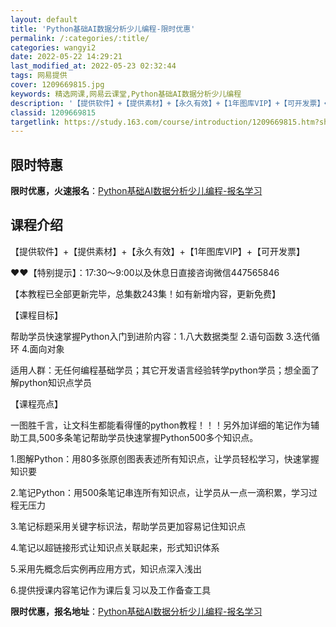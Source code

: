 ```yaml
---
layout: default
title: 'Python基础AI数据分析少儿编程-限时优惠'
permalink: /:categories/:title/
categories: wangyi2
date: 2022-05-22 14:29:21
last_modified_at: 2022-05-23 02:32:44
tags: 网易提供
cover: 1209669815.jpg
keywords: 精选网课,网易云课堂,Python基础AI数据分析少儿编程
description: '【提供软件】+【提供素材】+【永久有效】+【1年图库VIP】+【可开发票】❤❤【特别提示】：17:30～9:00以及休息'
classid: 1209669815
targetlink: https://study.163.com/course/introduction/1209669815.htm?share=1&shareId=1025206652&utm_campaign=share&utm_medium=iphoneShare&utm_source=&utm_u=1025206652
---
```


## 限时特惠

**限时优惠，火速报名**：[Python基础AI数据分析少儿编程-报名学习](https://study.163.com/course/introduction/1209669815.htm?share=1&shareId=1025206652&utm_campaign=share&utm_medium=iphoneShare&utm_source=&utm_u=1025206652)

## 课程介绍

【提供软件】+【提供素材】+【永久有效】+【1年图库VIP】+【可开发票】



❤❤【特别提示】：17:30～9:00以及休息日直接咨询微信447565846

【本教程已全部更新完毕，总集数243集！如有新增内容，更新免费】

【课程目标】

帮助学员快速掌握Python入门到进阶内容：1.八大数据类型 2.语句函数 3.迭代循环 4.面向对象

适用人群：无任何编程基础学员；其它开发语言经验转学python学员；想全面了解python知识点学员



【课程亮点】

一图胜千言，让文科生都能看得懂的python教程！！！另外加详细的笔记作为辅助工具,500多条笔记帮助学员快速掌握Python500多个知识点。



1.图解Python：用80多张原创图表表述所有知识点，让学员轻松学习，快速掌握知识要

2.笔记Python：用500条笔记串连所有知识点，让学员从一点一滴积累，学习过程无压力

3.笔记标题采用关键字标识法，帮助学员更加容易记住知识点

4.笔记以超链接形式让知识点关联起来，形式知识体系

5.采用先概念后实例再应用方式，知识点深入浅出

6.提供授课内容笔记作为课后复习以及工作备查工具

**限时优惠，报名地址**：[Python基础AI数据分析少儿编程-报名学习](https://study.163.com/course/introduction/1209669815.htm?share=1&shareId=1025206652&utm_campaign=share&utm_medium=iphoneShare&utm_source=&utm_u=1025206652)

